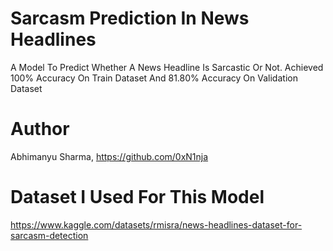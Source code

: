 # Sarcasm Prediction In News Headlines
A Model To Predict Whether A News Headline Is Sarcastic Or Not. Achieved 100% Accuracy On Train Dataset And 81.80% Accuracy On Validation Dataset
# Author
Abhimanyu Sharma, https://github.com/0xN1nja
# Dataset I Used For This Model
https://www.kaggle.com/datasets/rmisra/news-headlines-dataset-for-sarcasm-detection